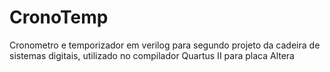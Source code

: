 # CronoTemp
Cronometro e temporizador em verilog para segundo projeto da cadeira de sistemas digitais, utilizado no compilador Quartus II para placa Altera
